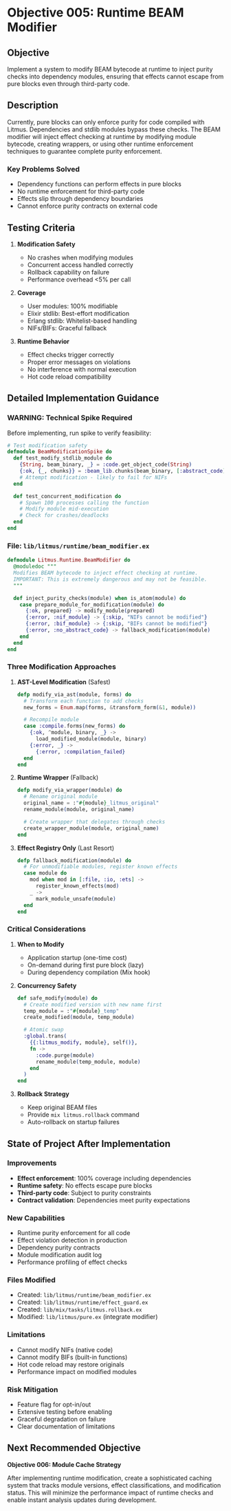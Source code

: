 # Objective 005: Runtime BEAM Modifier

## Objective
Implement a system to modify BEAM bytecode at runtime to inject purity checks into dependency modules, ensuring that effects cannot escape from pure blocks even through third-party code.

## Description
Currently, pure blocks can only enforce purity for code compiled with Litmus. Dependencies and stdlib modules bypass these checks. The BEAM modifier will inject effect checking at runtime by modifying module bytecode, creating wrappers, or using other runtime enforcement techniques to guarantee complete purity enforcement.

### Key Problems Solved
- Dependency functions can perform effects in pure blocks
- No runtime enforcement for third-party code
- Effects slip through dependency boundaries
- Cannot enforce purity contracts on external code

## Testing Criteria
1. **Modification Safety**
   - No crashes when modifying modules
   - Concurrent access handled correctly
   - Rollback capability on failure
   - Performance overhead <5% per call

2. **Coverage**
   - User modules: 100% modifiable
   - Elixir stdlib: Best-effort modification
   - Erlang stdlib: Whitelist-based handling
   - NIFs/BIFs: Graceful fallback

3. **Runtime Behavior**
   - Effect checks trigger correctly
   - Proper error messages on violations
   - No interference with normal execution
   - Hot code reload compatibility

## Detailed Implementation Guidance

### WARNING: Technical Spike Required
Before implementing, run spike to verify feasibility:
```elixir
# Test modification safety
defmodule BeamModificationSpike do
  def test_modify_stdlib_module do
    {String, beam_binary, _} = :code.get_object_code(String)
    {:ok, {_, chunks}} = :beam_lib.chunks(beam_binary, [:abstract_code])
    # Attempt modification - likely to fail for NIFs
  end

  def test_concurrent_modification do
    # Spawn 100 processes calling the function
    # Modify module mid-execution
    # Check for crashes/deadlocks
  end
end
```

### File: `lib/litmus/runtime/beam_modifier.ex`

```elixir
defmodule Litmus.Runtime.BeamModifier do
  @moduledoc """
  Modifies BEAM bytecode to inject effect checking at runtime.
  IMPORTANT: This is extremely dangerous and may not be feasible.
  """

  def inject_purity_checks(module) when is_atom(module) do
    case prepare_module_for_modification(module) do
      {:ok, prepared} -> modify_module(prepared)
      {:error, :nif_module} -> {:skip, "NIFs cannot be modified"}
      {:error, :bif_module} -> {:skip, "BIFs cannot be modified"}
      {:error, :no_abstract_code} -> fallback_modification(module)
    end
  end
end
```

### Three Modification Approaches

1. **AST-Level Modification** (Safest)
   ```elixir
   defp modify_via_ast(module, forms) do
     # Transform each function to add checks
     new_forms = Enum.map(forms, &transform_form(&1, module))

     # Recompile module
     case :compile.forms(new_forms) do
       {:ok, ^module, binary, _} ->
         load_modified_module(module, binary)
       {:error, _} ->
         {:error, :compilation_failed}
     end
   end
   ```

2. **Runtime Wrapper** (Fallback)
   ```elixir
   defp modify_via_wrapper(module) do
     # Rename original module
     original_name = :"#{module}_litmus_original"
     rename_module(module, original_name)

     # Create wrapper that delegates through checks
     create_wrapper_module(module, original_name)
   end
   ```

3. **Effect Registry Only** (Last Resort)
   ```elixir
   defp fallback_modification(module) do
     # For unmodifiable modules, register known effects
     case module do
       mod when mod in [:file, :io, :ets] ->
         register_known_effects(mod)
       _ ->
         mark_module_unsafe(module)
     end
   end
   ```

### Critical Considerations

1. **When to Modify**
   - Application startup (one-time cost)
   - On-demand during first pure block (lazy)
   - During dependency compilation (Mix hook)

2. **Concurrency Safety**
   ```elixir
   def safe_modify(module) do
     # Create modified version with new name first
     temp_module = :"#{module}_temp"
     create_modified(module, temp_module)

     # Atomic swap
     :global.trans(
       {{:litmus_modify, module}, self()},
       fn ->
         :code.purge(module)
         rename_module(temp_module, module)
       end
     )
   end
   ```

3. **Rollback Strategy**
   - Keep original BEAM files
   - Provide `mix litmus.rollback` command
   - Auto-rollback on startup failures

## State of Project After Implementation

### Improvements
- **Effect enforcement**: 100% coverage including dependencies
- **Runtime safety**: No effects escape pure blocks
- **Third-party code**: Subject to purity constraints
- **Contract validation**: Dependencies meet purity expectations

### New Capabilities
- Runtime purity enforcement for all code
- Effect violation detection in production
- Dependency purity contracts
- Module modification audit log
- Performance profiling of effect checks

### Files Modified
- Created: `lib/litmus/runtime/beam_modifier.ex`
- Created: `lib/litmus/runtime/effect_guard.ex`
- Created: `lib/mix/tasks/litmus.rollback.ex`
- Modified: `lib/litmus/pure.ex` (integrate modifier)

### Limitations
- Cannot modify NIFs (native code)
- Cannot modify BIFs (built-in functions)
- Hot code reload may restore originals
- Performance impact on modified modules

### Risk Mitigation
- Feature flag for opt-in/out
- Extensive testing before enabling
- Graceful degradation on failure
- Clear documentation of limitations

## Next Recommended Objective

**Objective 006: Module Cache Strategy**

After implementing runtime modification, create a sophisticated caching system that tracks module versions, effect classifications, and modification status. This will minimize the performance impact of runtime checks and enable instant analysis updates during development.